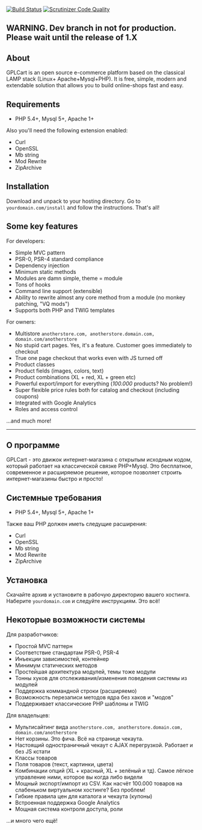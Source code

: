[![Build Status](https://scrutinizer-ci.com/g/gplcart/gplcart/badges/build.png?b=dev)](https://scrutinizer-ci.com/g/gplcart/gplcart/build-status/dev)
[![Scrutinizer Code Quality](https://scrutinizer-ci.com/g/gplcart/gplcart/badges/quality-score.png?b=dev)](https://scrutinizer-ci.com/g/gplcart/gplcart/?branch=dev)

## WARNING. Dev branch in not for production. Please wait until the release of 1.X ##

## About ##
GPLCart is an open source e-commerce platform based on the classical LAMP stack (Linux+ Apache+Mysql+PHP). It is free, simple, modern and extendable solution that allows you to build online-shops fast and easy.

## Requirements ##

- PHP 5.4+, Mysql 5+, Apache 1+

Also you'll need the following extension enabled:

- Curl
- OpenSSL
- Mb string
- Mod Rewrite
- ZipArchive

## Installation ##

Download and unpack to your hosting directory. Go to `yourdomain.com/install` and follow the instructions. That's all!

## Some key features ##

For developers:

- Simple MVC pattern
- PSR-0, PSR-4 standard compliance
- Dependency injection
- Minimum static methods
- Modules are damn simple, theme = module
- Tons of hooks
- Command line support (extensible)
- Ability to rewrite almost any core method from a module (no monkey patching, "VQ mods")
- Supports both PHP and TWIG templates

For owners:

- Multistore `anotherstore.com, anotherstore.domain.com, domain.com/anotherstore`
- No stupid cart pages. Yes, it's a feature. Customer goes immediately to checkout
- True one page checkout that works even with JS turned off
- Product classes
- Product fields (images, colors, text)
- Product combinations (XL + red, XL + green etc)
- Powerful export/import for everything (*100.000* products? No problem!)
- Super flexible price rules both for catalog and checkout (including coupons)
- Integrated with Google Analytics
- Roles and access control

...and much more!

----------
### <a name="ru"></a>

## О программе ##
GPLCart - это движок интернет-магазина с открытым исходным кодом, который работает на классической связке PHP+Mysql. Это бесплатное, современное и расширяемое решение, которое позволяет строить интернет-магазины быстро и просто!

## Системные требования ##

- PHP 5.4+, Mysql 5+, Apache 1+

Также ваш PHP должен иметь следущие расширения:

- Curl
- OpenSSL
- Mb string
- Mod Rewrite
- ZipArchive

## Установка ##
Скачайте архив и установите в рабочую директорию вашего хостинга. Наберите `yourdomain.com` и следуйте инструкциям. Это всё!

## Некоторые возможности системы ##

Для разработчиков:

- Простой MVC паттерн
- Соответствие стандартам PSR-0, PSR-4
- Инъекции зависимостей, контейнер
- Минимум статических методов
- Простейшая архитектура модулей, темы тоже модули
- Тонны хуков для отслеживания/изменения поведения системы из модулей
- Поддержка коммандной строки (расширяемо)
- Возможность перезаписи методов ядра без хаков и "модов"
- Поддерживает классические PHP шаблоны и TWIG

Для владельцев:

- Мультисайтинг вида `anotherstore.com, anotherstore.domain.com, domain.com/anotherstore`
- Нет корзины. Это фича. Всё на странице чекаута.
- Настоящий одностраничный чекаут с AJAX перегрузкой. Работает и без JS кстати
- Классы товаров
- Поля товаров (текст, картинки, цвета)
- Комбинации опций (XL + красный, XL + зелёный и тд). Самое лёгкое управление ними, которое вы когда либо видели
- Мощный экспорт/импорт из CSV. Как насчёт 100.000 товаров на слабеньком виртуальном хостинге? Без проблем!
- Гибкие правила цен для каталога и чекаута (купоны)
- Встроенная поддержка Google Analytics
- Мощная система контроля доступа, роли

...и много чего ещё!

